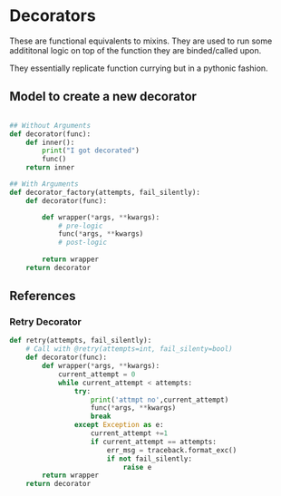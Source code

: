 # Decorators

These are functional equivalents to mixins. They are used to run some addititonal logic on top of the function they are binded/called upon.

They essentially replicate function currying but in a pythonic fashion.

## Model to create a new decorator

```python

## Without Arguments
def decorator(func):
    def inner():
        print("I got decorated")
        func()
    return inner

## With Arguments
def decorator_factory(attempts, fail_silently):
    def decorator(func):

        def wrapper(*args, **kwargs):
            # pre-logic
            func(*args, **kwargs)
            # post-logic
        
        return wrapper
    return decorator
```

## References

### Retry Decorator
```python
def retry(attempts, fail_silently):
    # Call with @retry(attempts=int, fail_silenty=bool)
    def decorator(func):
        def wrapper(*args, **kwargs):
            current_attempt = 0
            while current_attempt < attempts:
                try:
                    print('attmpt no',current_attempt)
                    func(*args, **kwargs)
                    break
                except Exception as e:
                    current_attempt +=1
                    if current_attempt == attempts:
                        err_msg = traceback.format_exc()
                        if not fail_silently:
                            raise e
        return wrapper
    return decorator
```
